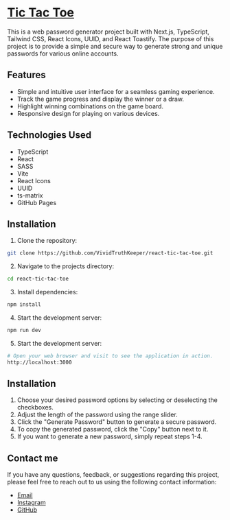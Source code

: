 # [Tic Tac Toe](https://vividtruthkeeper.github.io/react-tic-tac-toe/)

This is a web password generator project built with Next.js, TypeScript, Tailwind CSS, React Icons, UUID, and React Toastify. The purpose of this project is to provide a simple and secure way to generate strong and unique passwords for various online accounts.

## Features

- Simple and intuitive user interface for a seamless gaming experience.
- Track the game progress and display the winner or a draw.
- Highlight winning combinations on the game board.
- Responsive design for playing on various devices.

## Technologies Used

- TypeScript
- React
- SASS
- Vite
- React Icons
- UUID
- ts-matrix
- GitHub Pages

## Installation

1. Clone the repository:

```bash
git clone https://github.com/VividTruthKeeper/react-tic-tac-toe.git
```

2. Navigate to the projects directory:

```bash 
cd react-tic-tac-toe
```

3. Install dependencies:

```bash 
npm install
```
 
4. Start the development server:

```bash 
npm run dev
```

5. Start the development server:

```bash 
# Open your web browser and visit to see the application in action.
http://localhost:3000
```

## Installation

1. Choose your desired password options by selecting or deselecting the checkboxes.
2. Adjust the length of the password using the range slider.
3. Click the "Generate Password" button to generate a secure password.
4. To copy the generated password, click the "Copy" button next to it.
5. If you want to generate a new password, simply repeat steps 1-4.

## Contact me

If you have any questions, feedback, or suggestions regarding this project, please feel free to reach out to us using the following contact information:
- [Email](mr.aydogdy02@gmail.com)
- [Instagram](https://www.instagram.com/duggthevicious)
- [GitHub](https://www.github.com/VividTruthKeeper)
